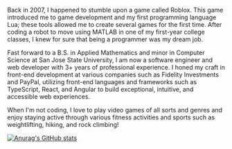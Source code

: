 Back in 2007, I happened to stumble upon a game called Roblox. This game introduced me to game development and my first programming language Lua; these tools allowed me to create several games for the first time. After coding a robot to move using MATLAB in one of my first-year college classes, I knew for sure that being a programmer was my dream job.

Fast forward to a B.S. in Applied Mathematics and minor in Computer Science at San Jose State University, I am now a software engineer and web developer with 3+ years of professional experience. I honed my craft in front-end development at various companies such as Fidelity Investments and PayPal, utilizing front-end languages and frameworks such as TypeScript, React, and Angular to build exceptional, intuitive, and accessible web experiences. 

When I'm not coding, I love to play video games of all sorts and genres and enjoy staying active through various fitness activities and sports such as weightlifting, hiking, and rock climbing!

[![Anurag's GitHub stats](https://github-readme-stats.vercel.app/api?username=VoChrisK)](https://github.com/anuraghazra/github-readme-stats)
